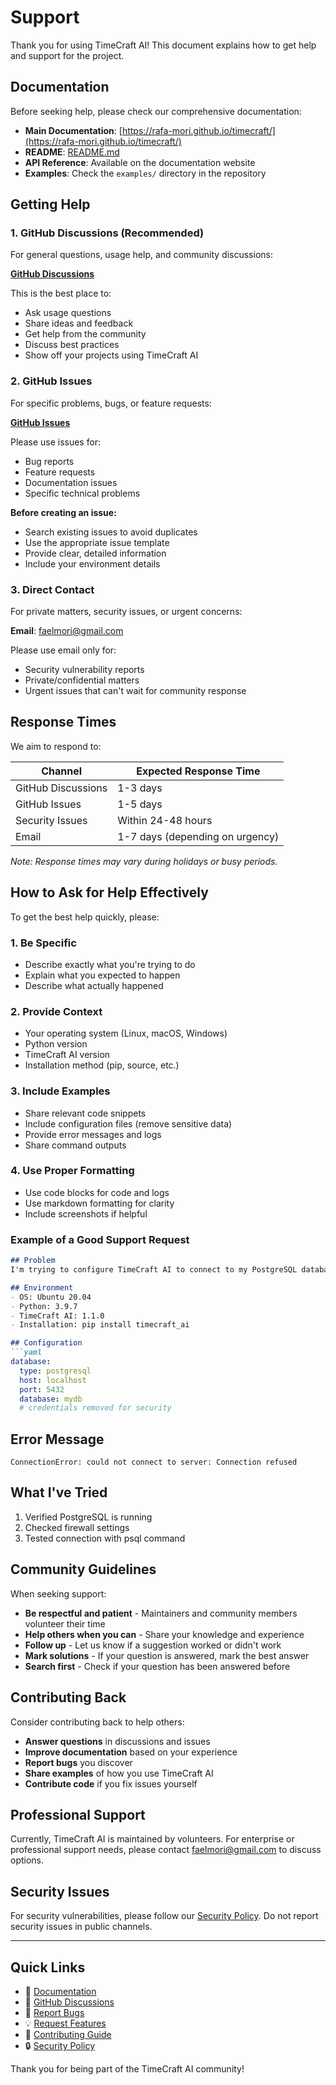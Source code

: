 # Support

Thank you for using TimeCraft AI! This document explains how to get help and support for the project.

## Documentation

Before seeking help, please check our comprehensive documentation:

- **Main Documentation**: [https://rafa-mori.github.io/timecraft/](https://rafa-mori.github.io/timecraft/)
- **README**: [README.md](README.md)
- **API Reference**: Available on the documentation website
- **Examples**: Check the `examples/` directory in the repository

## Getting Help

### 1. GitHub Discussions (Recommended)

For general questions, usage help, and community discussions:

**[GitHub Discussions](https://github.com/rafa-mori/timecraft/discussions)**

This is the best place to:

- Ask usage questions
- Share ideas and feedback
- Get help from the community
- Discuss best practices
- Show off your projects using TimeCraft AI

### 2. GitHub Issues

For specific problems, bugs, or feature requests:

**[GitHub Issues](https://github.com/rafa-mori/timecraft/issues)**

Please use issues for:

- Bug reports
- Feature requests
- Documentation issues
- Specific technical problems

**Before creating an issue:**

- Search existing issues to avoid duplicates
- Use the appropriate issue template
- Provide clear, detailed information
- Include your environment details

### 3. Direct Contact

For private matters, security issues, or urgent concerns:

**Email**: [faelmori@gmail.com](mailto:faelmori@gmail.com)

Please use email only for:

- Security vulnerability reports
- Private/confidential matters
- Urgent issues that can't wait for community response

## Response Times

We aim to respond to:

| Channel | Expected Response Time |
|---------|----------------------|
| GitHub Discussions | 1-3 days |
| GitHub Issues | 1-5 days |
| Security Issues | Within 24-48 hours |
| Email | 1-7 days (depending on urgency) |

*Note: Response times may vary during holidays or busy periods.*

## How to Ask for Help Effectively

To get the best help quickly, please:

### 1. Be Specific

- Describe exactly what you're trying to do
- Explain what you expected to happen
- Describe what actually happened

### 2. Provide Context

- Your operating system (Linux, macOS, Windows)
- Python version
- TimeCraft AI version
- Installation method (pip, source, etc.)

### 3. Include Examples

- Share relevant code snippets
- Include configuration files (remove sensitive data)
- Provide error messages and logs
- Share command outputs

### 4. Use Proper Formatting

- Use code blocks for code and logs
- Use markdown formatting for clarity
- Include screenshots if helpful

### Example of a Good Support Request

```markdown
## Problem
I'm trying to configure TimeCraft AI to connect to my PostgreSQL database, but I'm getting a connection error.

## Environment
- OS: Ubuntu 20.04
- Python: 3.9.7
- TimeCraft AI: 1.1.0
- Installation: pip install timecraft_ai

## Configuration
```yaml
database:
  type: postgresql
  host: localhost
  port: 5432
  database: mydb
  # credentials removed for security
```

## Error Message

```plaintext
ConnectionError: could not connect to server: Connection refused
```

## What I've Tried

1. Verified PostgreSQL is running
2. Checked firewall settings
3. Tested connection with psql command

## Community Guidelines

When seeking support:

- **Be respectful and patient** - Maintainers and community members volunteer their time
- **Help others when you can** - Share your knowledge and experience
- **Follow up** - Let us know if a suggestion worked or didn't work
- **Mark solutions** - If your question is answered, mark the best answer
- **Search first** - Check if your question has been answered before

## Contributing Back

Consider contributing back to help others:

- **Answer questions** in discussions and issues
- **Improve documentation** based on your experience
- **Report bugs** you discover
- **Share examples** of how you use TimeCraft AI
- **Contribute code** if you fix issues yourself

## Professional Support

Currently, TimeCraft AI is maintained by volunteers. For enterprise or professional support needs, please contact [faelmori@gmail.com](mailto:faelmori@gmail.com) to discuss options.

## Security Issues

For security vulnerabilities, please follow our [Security Policy](SECURITY.md). Do not report security issues in public channels.

---

## Quick Links

- 📖 [Documentation](https://rafa-mori.github.io/timecraft/)
- 💬 [GitHub Discussions](https://github.com/rafa-mori/timecraft/discussions)
- 🐛 [Report Bugs](https://github.com/rafa-mori/timecraft/issues/new?template=bug_report.md)
- 💡 [Request Features](https://github.com/rafa-mori/timecraft/issues/new?template=feature_request.md)
- 🤝 [Contributing Guide](CONTRIBUTING.md)
- 🔒 [Security Policy](SECURITY.md)

Thank you for being part of the TimeCraft AI community!

